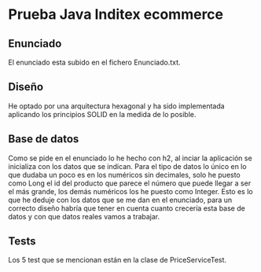 # Prueba Java Inditex ecommerce
## Enunciado
El enunciado esta subido en el fichero Enunciado.txt.

## Diseño
He optado por una arquitectura hexagonal y ha sido implementada aplicando los principios SOLID en la medida de lo posible.

## Base de datos
Como se pide en el enunciado lo he hecho con h2, al inciar la aplicación se inicializa con los datos que se indican. Para el tipo de datos lo único en lo que dudaba un poco es en los numéricos sin decimales, solo he puesto como Long el id del producto que parece el número que puede llegar a ser el más grande, los demás numéricos los he puesto como Integer. Esto es lo que he deduje con los datos que se me dan en el enunciado, para un correcto diseño habría que tener en cuenta cuanto crecería esta base de datos y con que datos reales vamos a trabajar.

## Tests
Los 5 test que se mencionan están en la clase de PriceServiceTest.
